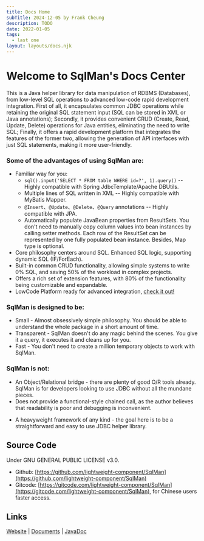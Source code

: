 ```yaml
---
title: Docs Home
subTitle: 2024-12-05 by Frank Cheung
description: TODO
date: 2022-01-05
tags:
  - last one
layout: layouts/docs.njk
---
```

# Welcome to SqlMan's Docs Center

This is a Java helper library for data manipulation of RDBMS (Databases), from low-level SQL operations to advanced low-code rapid development integration. First of all, it encapsulates common JDBC operations while retaining the original SQL statement input (SQL can be stored in XML or Java annotations); Secondly, it provides convenient CRUD (Create, Read, Update, Delete) operations for Java entities, eliminating the need to write SQL; Finally, it offers a rapid development platform that integrates the features of the former two, allowing the generation of API interfaces with just SQL statements, making it more user-friendly.

<!-- 
封装了 JDBC 常见的操作，保留原始的 SQL 语句输入（SQL 可以保存在 XML 或者 Java 注解）；其次，针对 Java 实体提供便捷的增删改查操作，这时基本不用写 SQL；最后，提供一个快速开发平台，集成前二者的特色，只须提供 SQL 语句即可生成 API 接口，更易用。
简化 JDBC 调用处理，抽取出重复代码，以便开发人员只专注于与数据库相关的操作：查询与更新。 -->

### Some of the advantages of using SqlMan are:

- Familiar way for you:
    - `sql().input('SELECT * FROM table WHERE id=?', 1).query()` -- Highly compatible with Spring JdbcTemplate/Apache DBUtils.
    - Multiple lines of SQL written in XML -- Highly compatible with MyBatis Mapper.
    - `@Insert`、`@Update`、`@Delete`、`@Query` annotations -- Highly compatible with JPA.
    - Automatically populate JavaBean properties from ResultSets. You don't need to manually copy column values into bean instances by calling setter methods. Each row of the ResultSet can be represented by one fully populated bean instance. Besides, Map type is optional.
- Core philosophy centers around SQL. Enhanced SQL logic, supporting dynamic SQL (IF/ForEach).
- Built-in common CRUD functionality, allowing simple systems to write 0% SQL, and saving 50% of the workload in complex projects.
- Offers a rich set of extension features, with 80% of the functionality being customizable and expandable.
- LowCode Platform ready for advanced integration,  [check it out!](low-code)

### SqlMan is designed to be:
<!-- 近乎偏执的简单哲学 -->
- Small - Almost obsessively simple philosophy. You should be able to understand the whole package in a short amount of time.
- Transparent - SqlMan doesn't do any magic behind the scenes. You give it a query, it executes it and cleans up for you.
- Fast - You don't need to create a million temporary objects to work with SqlMan.


<!-- 设计原则

    小 - SqlMan 库的体积很小，只有较少的类，因此易于理解和使用。
    透明 - SqlMan 库在后台没有做太多工作，它只需查询并执行。
    快速 - SqlMan 库类不会创建许多背景对象，并且在数据库操作执行中速度非常快。 -->

### SqlMan is not:

- An Object/Relational bridge - there are plenty of good O/R tools already. SqlMan is for developers looking to use JDBC without all the mundane pieces.
- Does not provide a functional-style chained call, as the author believes that readability is poor and debugging is inconvenient.
<!--     A Data Access Object (DAO) framework - SqlMan can be used to build a DAO framework though.
    An object oriented abstraction of general database objects like a Table, Column, or PrimaryKey. -->
- A heavyweight framework of any kind - the goal here is to be a straightforward and easy to use JDBC helper library.


## Source Code
Under GNU GENERAL PUBLIC LICENSE v3.0.
 
- Github: [https://github.com/lightweight-component/SqlMan](https://github.com/lightweight-component/SqlMan)
- Gitcode: [https://gitcode.com/lightweight-component/SqlMan](https://gitcode.com/lightweight-component/SqlMan), for Chinese users faster access.


## Links

[Website](https://sqlman.ajaxjs.com) | [Documents](https://sqlman.ajaxjs.com/docs)  | [JavaDoc](https://github.com/lightweight-component/SqlMan)